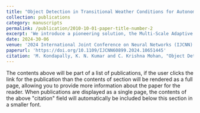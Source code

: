 ```yaml
---
title: "Object Detection in Transitional Weather Conditions for Autonomous Vehicles"
collection: publications
category: manuscripts
permalink: /publication/2010-10-01-paper-title-number-2
excerpt: 'We introduce a pioneering solution, the Multi-Scale Adaptive Transformer (mSAT). This innovative approach amalgamates a Domain Adaptive Network (DAN), adept at identifying continuous weather-invariant features across various scales, with a transformer network tailored for object detection. Our method is evaluated on the AIWD6 dataset, showcasing its efficacy in addressing the impact of adverse weather conditions on object detection. Our approach effectively mitigates the domain discrepancy, enabling adaptation to various continuous weather shifts. Later, we introduce three novel metrics for evaluating object detection performance on continuous weather data along with standard metrics.'
date: 2024-30-06
venue: '2024 International Joint Conference on Neural Networks (IJCNN)'
paperurl: 'https://doi.org/10.1109/IJCNN60899.2024.10651445'
citation: 'M. Kondapally, K. N. Kumar and C. Krishna Mohan, "Object Detection in Transitional Weather Conditions for Autonomous Vehicles," 2024 International Joint Conference on Neural Networks (IJCNN), Yokohama, Japan, 2024, pp. 1-8'
---
```


The contents above will be part of a list of publications, if the user clicks the link for the publication than the contents of section will be rendered as a full page, allowing you to provide more information about the paper for the reader. When publications are displayed as a single page, the contents of the above "citation" field will automatically be included below this section in a smaller font.

